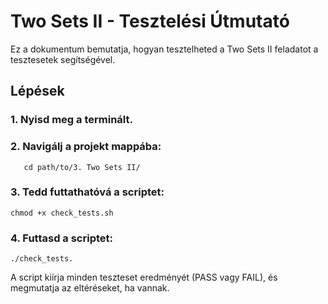 # Two Sets II - Tesztelési Útmutató

Ez a dokumentum bemutatja, hogyan tesztelheted a Two Sets II feladatot a tesztesetek segítségével.

## Lépések

### 1. Nyisd meg a terminált.

### 2. Navigálj a projekt mappába:

   `   cd path/to/3. Two Sets II/`
   
### 3. Tedd futtathatóvá a scriptet:

`chmod +x check_tests.sh`

### 4. Futtasd a scriptet:

`./check_tests.`

A script kiírja minden teszteset eredményét (PASS vagy FAIL), és megmutatja az eltéréseket, ha vannak.

